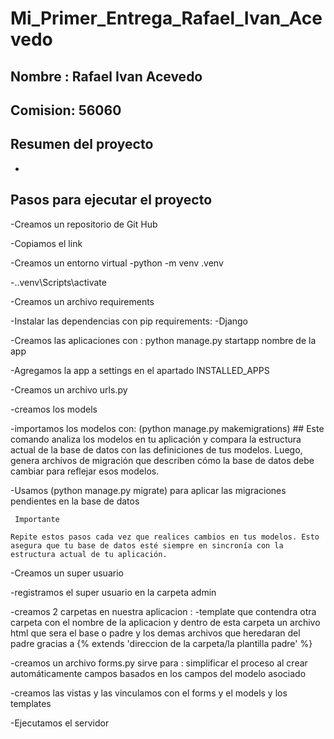 # Mi_Primer_Entrega_Rafael_Ivan_Acevedo


## Nombre : Rafael Ivan Acevedo

## Comision: 56060

## Resumen del proyecto

-

## Pasos para ejecutar el proyecto

-Creamos un repositorio de Git Hub

-Copiamos el link 

-Creamos un entorno virtual
  -python -m venv .venv

  -.\.venv\Scripts\activate

-Creamos un archivo requirements

-Instalar las dependencias con pip requirements:
  -Django


-Creamos las aplicaciones con : python manage.py startapp nombre de la app

-Agregamos la app a settings en el apartado INSTALLED_APPS 

-Creamos un archivo urls.py

-creamos los models 

-importamos los modelos con:   (python manage.py makemigrations)  ## Este comando analiza los modelos en tu aplicación y compara la estructura actual de la base de datos con las definiciones de tus modelos. Luego, genera archivos de migración que describen cómo la base de datos debe cambiar para reflejar esos modelos.

-Usamos  (python manage.py migrate)  para aplicar las migraciones pendientes en la base de datos

     Importante 

    Repite estos pasos cada vez que realices cambios en tus modelos. Esto asegura que tu base de datos esté siempre en sincronía con la estructura actual de tu aplicación.


-Creamos un super usuario



-registramos el super usuario en la carpeta admin


-creamos 2 carpetas en nuestra aplicacion :
     -template que contendra otra carpeta con el nombre de la aplicacion y dentro de esta carpeta un archivo html que sera el base o padre y los demas archivos que heredaran  del padre gracias a {% extends 'direccion de la carpeta/la plantilla padre' %}


-creamos un archivo forms.py sirve para : simplificar el proceso al crear automáticamente campos basados en los campos del modelo asociado

-creamos las vistas y las vinculamos con el forms y el models y los templates


-Ejecutamos el servidor



